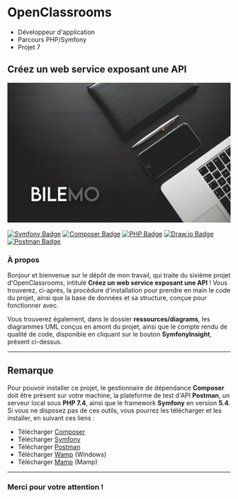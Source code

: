 # OpenClassrooms
- Développeur d'application
- Parcours PHP/Symfony
- Projet 7

## Créez un web service exposant une API

![OpenClassrooms banneer](./ressources/images/bilemo.jpg)

[![Symfony Badge](https://img.shields.io/badge/Symfony-5.4-000000?style=flat-square&logo=symfony&logoColor=white/)](https://symfony.com/) [![Composer Badge](https://img.shields.io/badge/Composer-2.4-6c3e22?style=flat-square&logo=composer&logoColor=white/)](https://getcomposer.org/) [![PHP Badge](https://img.shields.io/badge/PHP-7.4-7a86b8?style=flat-square&logo=php&logoColor=white/)](https://www.php.net/) [![Draw.io Badge](https://img.shields.io/badge/Diagrams.net-20.7-F08705?style=flat-square&logo=diagrams.net&logoColor=white/)](https://www.diagrams.net/) [![Postman Badge](https://img.shields.io/badge/Diagrams.net-10.8.7-FF6C37?style=flat-square&logo=Postman&logoColor=white/)](https://www.postman.com/)

### À propos

Bonjour et bienvenue sur le dépôt de mon travail, qui traite du sixième projet d'OpenClassrooms, intitulé **Créez un web service exposant une API** ! Vous trouverez, ci-après, la procédure d'installation pour prendre en main le code du projet, ainsi que la base de données et sa structure, conçue pour fonctionner avec.

Vous trouverez également, dans le dossier **ressources/diagrams**, les diagrammes UML conçus en amont du projet, ainsi que le compte rendu de qualité de code, disponible en cliquant sur le bouton **SymfonyInsight**, présent ci-dessus.

[comment]: <> ([![Preview site]&#40;https://img.shields.io/badge/Preview%20site--327cbd?style=for-the-badge&logo=InternetExplorer&logoColor=white&#41;]&#40;https://snowtricks.florianjourde.com/&#41;)

---

## Remarque

Pour pouvoir installer ce projet, le gestionnaire de dépendance **Composer** doit être présent sur votre machine, la plateforme de test d'API **Postman**, un serveur local sous **PHP 7.4**, ainsi que le framework **Symfony** en version **5.4**. Si vous ne disposez pas de ces outils, vous pourrez les télécharger et les installer, en suivant ces liens :
- Télécharger [Composer](https://getcomposer.org/)
- Télécharger [Symfony](https://symfony.com/download)
- Télécharger [Postman](https://www.postman.com/)
- Télécharger [Wamp](https://www.wampserver.com/) (Windows)
- Télécharger [Mamp](https://www.wampserver.com/) (Mamp)

---

[comment]: <> (## Installation)

[comment]: <> (1. À l'aide d'un terminal, créez un dossier à l'emplacement souhaité pour l'installation du projet. Lancez la commande suivante :)

[comment]: <> (```shell)

[comment]: <> (git clone https://github.com/FlorianJourde/OpenClassrooms-6-Develop-the-SnowTricks-community-site.git)

[comment]: <> (```)

[comment]: <> (2. Lancez cette commande pour vous rendre dans le dossier adequat :)

[comment]: <> (```shell)

[comment]: <> (cd OpenClassrooms-6-Develop-the-SnowTricks-community-site)

[comment]: <> (```)

[comment]: <> (3. À la racine de ce répertoire, lancez la commande suivante pour installer les dépendances Composer :)

[comment]: <> (```shell)

[comment]: <> (composer install)

[comment]: <> (```)

[comment]: <> (4. Une fois l'installation des dépendances terminée, vous devez maintenant modifier le fichier `.env.local` situé à la racine du projet, pour vous connecter à votre base de données. À la ligne 31, remplacez les identifiants de connexion par vos identifiants de base de données locale :)

[comment]: <> (```php)

[comment]: <> (DATABASE_URL="mysql://username:password@127.0.0.1:3306/snowtricks_db?serverVersion=5.7.36&charset=utf8mb4")

[comment]: <> (```)

[comment]: <> (5. Ensuite, importez simplement le fichier `snowtricks_db.sql`, présent dans le dossier `ressources`, dans votre base de données SQL locale. Si toutes les informations ont correctement été renseignées, la connexion devrait se faire automatiquement. Vous pouvez effectuer cette action sur WAMP ou MAMP, à cette étape.)

[comment]: <> (6. Via le terminal, lancez l'une des deux commandes pour démarrer l'application Symfony :)

[comment]: <> (```zsh)

[comment]: <> (php -S localhost:8000 -t public)

[comment]: <> (```)

[comment]: <> (ou)

[comment]: <> (```zsh)

[comment]: <> (symfony server:start)

[comment]: <> (```)

[comment]: <> (Si vous rencontrez un problème à cette étape, veuillez vous assurer que WAMP ou MAMP est présent et lancé sur votre machine et que le démarrage du serveur local de Symfony a bien été effectué depuis le dossier racine du projet.)

[comment]: <> (7. Pour pouvoir tester les fonctionnalités du site, veuillez utiliser les identifiants par défaut :)

[comment]: <> (- Admin)

[comment]: <> (	- ID : admin@admin.com)

[comment]: <> (	- MDP : 123456)

[comment]: <> (- Editor)

[comment]: <> (	- ID : editor@editor.com)

[comment]: <> (	- MDP : 123456)

[comment]: <> (- User)

[comment]: <> (	- ID : user@user.com)

[comment]: <> (	- MDP : 123456)

### Merci pour votre attention !